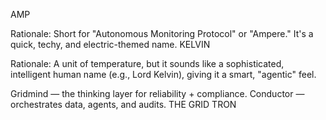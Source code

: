 AMP

Rationale: Short for "Autonomous Monitoring Protocol" or "Ampere." It's a quick, techy, and electric-themed name.
KELVIN

Rationale: A unit of temperature, but it sounds like a sophisticated, intelligent human name (e.g., Lord Kelvin), giving it a smart, "agentic" feel.

Gridmind — the thinking layer for reliability + compliance.
Conductor — orchestrates data, agents, and audits.
THE GRID
TRON